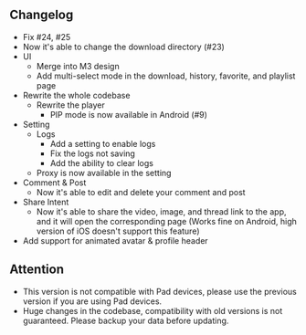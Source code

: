 ## Changelog
 - Fix #24, #25
 - Now it's able to change the download directory (#23)
 - UI
    - Merge into M3 design
    - Add multi-select mode in the download, history, favorite, and playlist page
 - Rewrite the whole codebase
    - Rewrite the player
        - PIP mode is now available in Android (#9)
 - Setting
    - Logs
        - Add a setting to enable logs
        - Fix the logs not saving
        - Add the ability to clear logs
    - Proxy is now available in the setting
 - Comment & Post
    - Now it's able to edit and delete your comment and post
 - Share Intent
    - Now it's able to share the video, image, and thread link to the app, and it will open the corresponding page (Works fine on Android, high version of iOS doesn't support this feature)
 - Add support for animated avatar & profile header

## Attention
 - This version is not compatible with Pad devices, please use the previous version if you are using Pad devices.
 - Huge changes in the codebase, compatibility with old versions is not guaranteed. Please backup your data before updating.